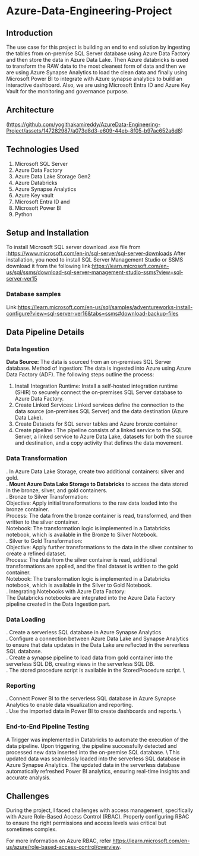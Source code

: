 # Azure-Data-Engineering-Project
## Introduction
The use case for this project is building an end to end solution by ingesting the tables from on-premise SQL Server database using Azure Data Factory and then store the data in Azure Data Lake. Then Azure databricks is used to transform the RAW data to the most cleanest form of data and then we are using Azure Synapse Analytics to load the clean data and finally using Microsoft Power BI to integrate with Azure synapse analytics to build an interactive dashboard. Also, we are using Microsoft Entra ID and Azure Key Vault for the monitoring and governance purpose. 
## Architecture
(https://github.com/yogithakamireddy/AzureData-Engineering-Project/assets/147282987/a073d8d3-e609-44eb-8f05-b97ac652a6d8)
## Technologies Used
1. Microsoft SQL Server
2. Azure Data Factory
3. Azure Data Lake Storage Gen2
4. Azure Databricks
5. Azure Synapse Analytics
6. Azure Key vault
7. Microsoft Entra ID and
8. Microsoft Power BI
9. Python 
## Setup and Installation
To install Microsoft SQL server download .exe file from :https://www.microsoft.com/en-in/sql-server/sql-server-downloads
After installation, you need to install SQL Server Management Studio or SSMS download it from the following 
link:https://learn.microsoft.com/en-us/sql/ssms/download-sql-server-management-studio-ssms?view=sql-server-ver15
### Database samples
Link:https://learn.microsoft.com/en-us/sql/samples/adventureworks-install-configure?view=sql-server-ver16&tabs=ssms#download-backup-files
## Data Pipeline Details
### Data Ingestion
<b>Data Source:</b> The data is sourced from an on-premises SQL Server database.
Method of ingestion: The data is ingested into Azure using Azure Data Factory (ADF). The following steps outline the process:
1. Install Integration Runtime: Install a self-hosted integration runtime (SHIR) to securely connect the on-premises SQL Server database to Azure Data Factory.
2. Create Linked Services: Linked services define the connection to the data source (on-premises SQL Server) and the data destination (Azure Data Lake).
3. Create Datasets for SQL server tables and Azure bronze container
4. Create pipeline : The pipeline consists of a linked service to the SQL Server, a linked service to Azure Data Lake, datasets for both the source and destination, and a copy activity that defines the data movement.
### Data Transformation
. In Azure Data Lake Storage, create two additional containers: silver and gold.</br>
. <b>Mount Azure Data Lake Storage to Databricks</b> to access the data stored in the bronze, silver, and gold containers.</br>
. Bronze to Silver Transformation:</br>
  Objective: Apply initial transformations to the raw data loaded into the bronze container.</br>
  Process: The data from the bronze container is read, transformed, and then written to the silver container.</br>
  Notebook: The transformation logic is implemented in a Databricks notebook, which is available in the Bronze to Silver Notebook.</br>
. Silver to Gold Transformation:</br>
  Objective: Apply further transformations to the data in the silver container to create a refined dataset.</br>
  Process: The data from the silver container is read, additional transformations are applied, and the final dataset is written to the gold container.</br>
  Notebook: The transformation logic is implemented in a Databricks notebook, which is available in the Silver to Gold Notebook.</br> 
. Integrating Notebooks with Azure Data Factory:</br>
  The Databricks notebooks are integrated into the Azure Data Factory pipeline created in the Data Ingestion part.</br>
### Data Loading
. Create a serverless SQL database in Azure Synapse Analytics\
. Configure a connection between Azure Data Lake and Synapse Analytics to ensure that data updates in the Data Lake are reflected in the serverless SQL database.\
. Create a synapse pipeline to load data from gold container into the serverless SQL DB, creating views in the serverless SQL DB.\
. The stored procedure script is available in the StoredProcedure script. \
### Reporting
. Connect Power BI to the serverless SQL database in Azure Synapse Analytics to enable data visualization and reporting.\
. Use the imported data in Power BI to create dashboards and reports. \
### End-to-End Pipeline Testing
A Trigger was implemented in Databricks to automate the execution of the data pipeline. Upon triggering, the pipeline successfully detected and processed new data inserted into the on-premise SQL database. \ This updated data was seamlessly loaded into the serverless SQL database in Azure Synapse Analytics. The updated data in the serverless database automatically refreshed Power BI analytics, ensuring real-time insights and accurate analysis.
## Challenges
During the project, I faced challenges with access management, specifically with Azure Role-Based Access Control (RBAC). Properly configuring RBAC to ensure the right permissions and access levels was critical but sometimes complex.

For more information on Azure RBAC, refer https://learn.microsoft.com/en-us/azure/role-based-access-control/overview.
